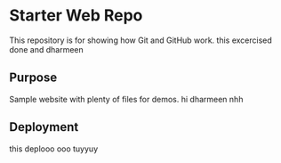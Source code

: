 # Starter Web Repo

This repository is for showing how Git and GitHub work. this excercised done and dharmeen 

## Purpose

Sample website with plenty of files for demos. hi dharmeen nhh

## Deployment 
this deplooo ooo tuyyuy